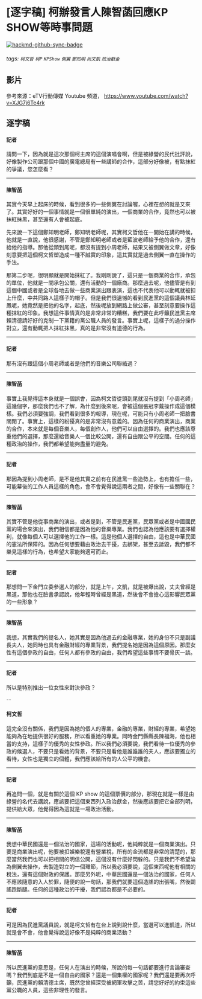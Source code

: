 # [逐字稿] 柯辦發言人陳智菡回應KP SHOW等時事問題

[![hackmd-github-sync-badge](https://hackmd.io/eiWj4nR2TqibZDTNV7E-gg/badge)](https://hackmd.io/eiWj4nR2TqibZDTNV7E-gg)


###### tags: `柯文哲` `柯P` `KPShow` `側翼` `鄭知明` `尚文凱` `政治獻金`

## 影片

參考來源：eTV行動傳媒 Youtube 頻道， https://www.youtube.com/watch?v=XJG7j6Te4rk


## 逐字稿

#### 記者

請問一下，因為就是這次那個柯主席的這個演唱會啊，但是被綠營的民代批評說，好像製作公司跟那個中國的廣電總局有一些講師的合作，這部分好像被，有點抹紅的爭議，您怎麼看？

---

#### 陳智菡

其實今天早上起床的時候，看到很多的一些側翼在討論喔，心裡在想的就是又來了。其實好好的一個事情就是一個很單純的演出，一個商業的合作，竟然也可以被抹紅抹黑，甚至還有人會被起底。

先來說一下這個鄭知明老師，鄭知明老師呢，其實柯文哲他在一開始在講的時候，他就是一直說，他很感謝，不管是鄭知明老師或者是藍波老師給予他的合作，還有給他的指導。那他從頭到尾呢，都沒有提到小周老師，結果又被側翼做文章，好像刻意要把這個柯文哲塑造成一種不誠實的印象，這其實就是過去側翼一直在操作的手法。

那第二步呢，很明顯就是開始抹紅了。我剛剛說了，這只是一個商業的合作，承包的單位，他就是一間承包公關，還有活動的一個廠商。那麼過去呢，他儘管是有到這個中國或者是全球各地去做一些商業演出跟表演，這也不代表他可以動輒就被扣上什麼，中共同路人這樣子的帽子。但是我們很遺憾的看到民進黨的這個議員林延鳳呢，她竟然是把他的名字，起底，然後呢放到網路上做公審，甚至刻意要操作這種抹紅的印象。我想這件事情真的是非常非常的糟糕，我們要在此呼籲民進黨主席賴清德請好好的克制一下黨籍的黨公職人員的發言。事實上呢，這樣子的過分操作對立，還有動輒把人抹紅抹黑，真的是非常沒有道德的行為。

---

#### 記者

那有沒有跟這個小周老師或者是他們的音樂公司聯絡過？

---

#### 陳智菡

事實上我覺得這本身就是一個誤會，因為柯文哲從頭到尾就沒有提到「小周老師」這幾個字，那麼我們也不了解，為什麼到後來呢，會被這個張冠李戴操作成這個模樣。我們必須要強調，我們看到很多的報導，現在呢，可能只有小周老師一把臉書關閉了。事實上，這樣的紛擾真的是非常沒有意義的。因為任何的商業演出，商業的合作，本來就是每個音樂人，每個創作人，他們可以自由選擇的。我們也應該尊重他們的選擇，那麼還給音樂人一個比較公開，還有自由跟公平的空間。任何的這種政治的操作，我們都希望能夠盡量的避免。

---

#### 記者

那因為提到小周老師，是不是他其實之前有在民進黨一些造勢上，也有擔任一些，可能幕後的工作人員這樣的角色，會不會覺得說這兩者之間，好像有一些關聯在？

---

#### 陳智菡

其實不管是他從事商業的演出，或者是到，不管是民進黨，民眾黨或者是中國國民黨的場合來演出，我們相信都是因為他的音樂專業。我們也認為他應該要有選擇權利，就像每個人可以選擇他的工作一樣。這是他個人選擇的自由，這也是中華民國的憲法所保障的。因為任何想要藉由政治去干擾，去綁架，甚至去詆毀，我們都不樂見這樣的行為，也希望大家能夠適可而止。

---

#### 記者

那想問一下金門立委參選人的部分，就是上午，文凱，就是被爆出說，丈夫曾經是黑道，那他也在臉書承認說，他年輕時曾經是黑道，然後會不會擔心這影響民眾黨的一些形象？

---

#### 陳智菡

我想，其實我們的提名人，她其實是因為他過去的金融專業，她的身份不只是副議長夫人，她同時也具有金融財經的專業背景，我們提名她是因為這個原因。那麼女性有這個參政的自由，任何人都有參政的自由，我們希望這些事情不要骨灰一談。

---

#### 記者

所以是特別推出一位女性來對決參政？

--

#### 柯文哲

這完全沒有關係，我們是因為她的個人的專業，金融的專業，財經的專業，希望她能夠為在地提供很好的服務，所以看重她的專業。同時金門縣縣長陳福海，他也相當的支持，這樣子的優秀的女性參政。所以我們必須要說，我們看待一位優秀的參政的候選人，不要只是看她的背景，不要只是看他是誰誰誰的夫人，應該要獨立的看待，女性也是獨立的個體，我們應該給所有的人公平的機會。

---

#### 記者

再追問一個，就是有關於這個 KP show 的這個票價的部分，那現在就是一樣是由綠營的名代去講說，應該要把這個東西列入政治獻金，然後應該要把它全部列明，提供給大眾，他覺得因為這就是一場政治活動。

---

#### 陳智菡

我想中華民國還是一個法治的國家，這場的活動呢，他純粹就是一個商業演出。只要是商業演出呢，他要被扣娛樂稅還有營業稅，所有的金流都是非常的清楚的，那麼當然我們也可以把相關的明信公開，這個沒有什麼好閃躲的。只是我們不希望淪為側翼去操作，去製造對立的一個環節，所以我必須要說，這個東西呢他有相關的稅法，還有這個財政的保護。那麼另外呢，中華民國還是一個法治的國家，任何人不應該隨意的入人於罪，隨便的說一句話，那我們就要這個造謠的出張嘴，然後闢謠跑斷腿。任何的這種政治的干擾，我們認為都是不必要的。


---

#### 記者

可是因為民進黨議員說，就是柯文哲有在台上說到說什麼，當選可以進凱道，所以就是會不會，他會覺得說這好像不是純粹的商業活動？

---

#### 陳智菡

所以民進黨的意思是，任何人在演出的時候，所說的每一句話都要進行言論審查嗎？我們到底是不是一個自由的國家？還是一個集權的國家呢？我們還是要再次呼籲，民進黨的賴清德主席，既然您曾經深受被網軍攻擊之苦，請您好好的約束這些黨公職的人員，這些非理性的發言。
